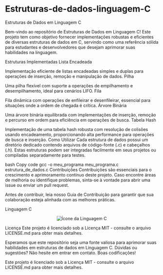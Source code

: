 # Estruturas-de-dados-linguagem-C
 
Estruturas de Dados em Linguagem C


Bem-vindo ao repositório de Estruturas de Dados em Linguagem C! Este projeto tem como objetivo fornecer implementações robustas e eficientes de diversas estruturas de dados em C, servindo como uma referência sólida para estudantes e desenvolvedores que desejam aprimorar suas habilidades na linguagem.

Estruturas Implementadas
Lista Encadeada

Implementação eficiente de listas encadeadas simples e duplas para operações de inserção, remoção e manipulação de dados.
Pilha

Uma pilha flexível com suporte a operações de empilhamento e desempilhamento, ideal para cenários LIFO.
Fila

Fila dinâmica com operações de enfileirar e desenfileirar, essencial para situações onde a ordem de chegada é crítica.
Árvore Binária

Uma árvore binária equilibrada com implementações de inserção, remoção e percurso em ordem para eficiência em operações de busca.
Tabela Hash

Implementação de uma tabela hash robusta com resolução de colisões usando encadeamento, proporcionando alta performance para operações de busca e inserção.
Como Utilizar
Cada estrutura de dados possui um diretório dedicado contendo arquivos de código-fonte (.c) e cabeçalhos (.h). Estas estruturas podem ser integradas facilmente em seus projetos ou compiladas separadamente para testes.

bash
Copy code
gcc -o meu_programa meu_programa.c estrutura_de_dados.c
Contribuições
Contribuições são essenciais para o crescimento e aprimoramento contínuo deste projeto. Caso encontre áreas de melhoria ou identifique problemas, sinta-se à vontade para abrir uma issue ou enviar um pull request.

Antes de contribuir, leia nosso Guia de Contribuição para garantir que sua colaboração esteja alinhada com as melhores práticas.

Linguagem C
<p align="center">
  <img src="https://img.icons8.com/color/96/000000/c-programming.png" alt="Ícone da Linguagem C">
</p>
Licença
Este projeto é licenciado sob a Licença MIT - consulte o arquivo LICENSE.md para obter mais detalhes.

Esperamos que este repositório seja uma fonte valiosa para aprimorar suas habilidades em estruturas de dados em Linguagem C. Dúvidas ou sugestões? Não hesite em entrar em contato. Boas codificações!







Este projeto é licenciado sob a Licença MIT - consulte o arquivo LICENSE.md para obter mais detalhes.





